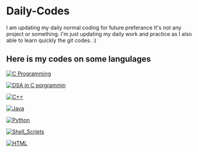 # Daily-Codes
I am updating my daily normal coding for future preferance
It's not any project or something. I'm just updating my daily work and practice as I also able to learn quickly the git codes. :)

## Here is my codes on some langulages

[![C Programming](https://img.shields.io/badge/C_Programming-0A66C2?&logo=C&logoColor=white&label=)](https://github.com/nill172/Daily-Codes/tree/main/C/JECA)

[![DSA in C porgrammin](https://img.shields.io/badge/Data_Structure_and_algorithm-0A66C2?&logo=C&logoColor=white&label=)](https://github.com/nill172/Daily-Codes/tree/main/C/JECA)

[![C++](https://img.shields.io/badge/Besic_C++_&_OPPs-0A66C2?&logo=C%2B%2B&logoColor=FFFFFF&label=)](https://github.com/nill172/Daily-Codes/tree/main/CPP)

[![Java](https://img.shields.io/badge/Java-ED8B00?&logo=openjdk&logoColor=white&label=)](https://github.com/nill172/Daily-Codes/tree/main/JAVA)

[![Python](https://img.shields.io/badge/Python-blue?&logo=python&logoColor=white)](https://github.com/nill172/Daily-Codes/tree/main/Python/BSc%20old%20python%20files)

[![Shell_Scripts](https://img.shields.io/badge/Shell_Scripts-black?&logo=gnu-bash&logoColor=white)](https://github.com/nill172/Daily-Codes/tree/main/sh)

[![HTML](https://img.shields.io/badge/HTML-E34F26?&logo=html5&logoColor=white)](https://github.com/nill172/Daily-Codes/tree/main/HTML)